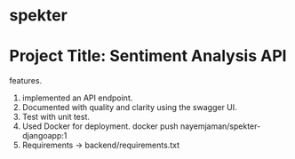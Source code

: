 # spekter


# Project Title: Sentiment Analysis API

features.
1. implemented an API endpoint.
2. Documented with quality and clarity using the swagger UI.
3. Test with unit test.
4. Used Docker for deployment. docker push nayemjaman/spekter-djangoapp:1
5. Requirements -> backend/requirements.txt
